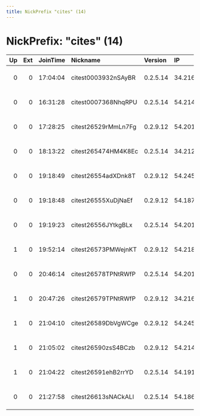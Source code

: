 ```yaml
---
title: NickPrefix "cites" (14)
---
```


# NickPrefix: "cites" (14)

|   Up |   Ext | JoinTime   | Nickname            | Version   | IP             | AS               | CC   |   ORp |   Dirp | OS    | Contact                 |   eFamMembers |
|-----:|------:|:-----------|:--------------------|:----------|:---------------|:-----------------|:-----|------:|-------:|:------|:------------------------|--------------:|
|    0 |     0 | 17:04:04   | citest0003932nSAyBR | 0.2.5.14  | 34.216.20.202  | Amazon.com, Inc. | us   |  9001 |      0 | Linux | root at example dot org |             1 |
|    0 |     0 | 16:31:28   | citest0007368NhqRPU | 0.2.5.14  | 54.214.112.1   | Amazon.com, Inc. | us   |  9001 |      0 | Linux | root at example dot org |             1 |
|    0 |     0 | 17:28:25   | citest26529rMmLn7Fg | 0.2.9.12  | 54.201.27.181  | Amazon.com, Inc. | us   |  9001 |      0 | Linux | root at example dot org |             1 |
|    0 |     0 | 18:13:22   | citest265474HM4K8Ec | 0.2.5.14  | 34.212.30.244  | Amazon.com, Inc. | us   |  9001 |      0 | Linux | root at example dot org |             1 |
|    0 |     0 | 19:18:49   | citest26554adXDnk8T | 0.2.9.12  | 54.245.203.59  | Amazon.com, Inc. | us   |  9001 |      0 | Linux | root at example dot org |             1 |
|    0 |     0 | 19:18:48   | citest26555XuDjNaEf | 0.2.9.12  | 54.187.209.6   | Amazon.com, Inc. | us   |  9001 |      0 | Linux | root at example dot org |             1 |
|    0 |     0 | 19:19:23   | citest26556JYtkgBLx | 0.2.5.14  | 54.201.218.8   | Amazon.com, Inc. | us   |  9001 |      0 | Linux | root at example dot org |             1 |
|    1 |     0 | 19:52:14   | citest26573PMWejnKT | 0.2.9.12  | 54.218.82.100  | Amazon.com, Inc. | us   |  9001 |      0 | Linux | root at example dot org |             1 |
|    0 |     0 | 20:46:14   | citest26578TPNtRWfP | 0.2.5.14  | 54.201.10.128  | Amazon.com, Inc. | us   |  9001 |      0 | Linux | root at example dot org |             1 |
|    1 |     0 | 20:47:26   | citest26579TPNtRWfP | 0.2.9.12  | 34.216.20.154  | Amazon.com, Inc. | us   |  9001 |      0 | Linux | root at example dot org |             1 |
|    1 |     0 | 21:04:10   | citest26589DbVgWCge | 0.2.9.12  | 54.245.22.6    | Amazon.com, Inc. | us   |  9001 |      0 | Linux | root at example dot org |             1 |
|    1 |     0 | 21:05:02   | citest26590zsS4BCzb | 0.2.9.12  | 54.214.105.220 | Amazon.com, Inc. | us   |  9001 |      0 | Linux | root at example dot org |             1 |
|    1 |     0 | 21:04:22   | citest26591ehB2rrYD | 0.2.5.14  | 54.191.37.18   | Amazon.com, Inc. | us   |  9001 |      0 | Linux | root at example dot org |             1 |
|    0 |     0 | 21:27:58   | citest26613sNACkALI | 0.2.5.14  | 54.186.96.120  | Amazon.com, Inc. | us   |  9001 |      0 | Linux | root at example dot org |             1 |
